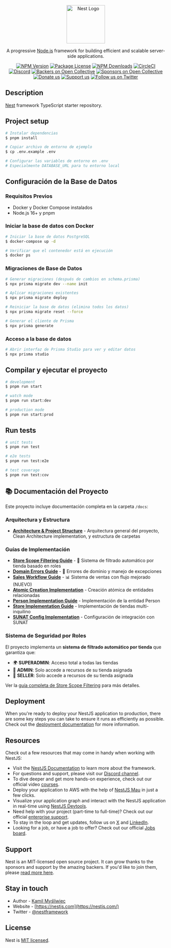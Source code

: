 <p align="center">
  <a href="http://nestjs.com/" target="blank"><img src="https://nestjs.com/img/logo-small.svg" width="120" alt="Nest Logo" /></a>
</p>

[circleci-image]: https://img.shields.io/circleci/build/github/nestjs/nest/master?token=abc123def456
[circleci-url]: https://circleci.com/gh/nestjs/nest

  <p align="center">A progressive <a href="http://nodejs.org" target="_blank">Node.js</a> framework for building efficient and scalable server-side applications.</p>
    <p align="center">
<a href="https://www.npmjs.com/~nestjscore" target="_blank"><img src="https://img.shields.io/npm/v/@nestjs/core.svg" alt="NPM Version" /></a>
<a href="https://www.npmjs.com/~nestjscore" target="_blank"><img src="https://img.shields.io/npm/l/@nestjs/core.svg" alt="Package License" /></a>
<a href="https://www.npmjs.com/~nestjscore" target="_blank"><img src="https://img.shields.io/npm/dm/@nestjs/common.svg" alt="NPM Downloads" /></a>
<a href="https://circleci.com/gh/nestjs/nest" target="_blank"><img src="https://img.shields.io/circleci/build/github/nestjs/nest/master" alt="CircleCI" /></a>
<a href="https://discord.gg/G7Qnnhy" target="_blank"><img src="https://img.shields.io/badge/discord-online-brightgreen.svg" alt="Discord"/></a>
<a href="https://opencollective.com/nest#backer" target="_blank"><img src="https://opencollective.com/nest/backers/badge.svg" alt="Backers on Open Collective" /></a>
<a href="https://opencollective.com/nest#sponsor" target="_blank"><img src="https://opencollective.com/nest/sponsors/badge.svg" alt="Sponsors on Open Collective" /></a>
  <a href="https://paypal.me/kamilmysliwiec" target="_blank"><img src="https://img.shields.io/badge/Donate-PayPal-ff3f59.svg" alt="Donate us"/></a>
    <a href="https://opencollective.com/nest#sponsor"  target="_blank"><img src="https://img.shields.io/badge/Support%20us-Open%20Collective-41B883.svg" alt="Support us"></a>
  <a href="https://twitter.com/nestframework" target="_blank"><img src="https://img.shields.io/twitter/follow/nestframework.svg?style=social&label=Follow" alt="Follow us on Twitter"></a>
</p>
  <!--[![Backers on Open Collective](https://opencollective.com/nest/backers/badge.svg)](https://opencollective.com/nest#backer)
  [![Sponsors on Open Collective](https://opencollective.com/nest/sponsors/badge.svg)](https://opencollective.com/nest#sponsor)-->

## Description

[Nest](https://github.com/nestjs/nest) framework TypeScript starter repository.

## Project setup

```bash
# Instalar dependencias
$ pnpm install

# Copiar archivo de entorno de ejemplo
$ cp .env.example .env

# Configurar las variables de entorno en .env
# Especialmente DATABASE_URL para tu entorno local
```

## Configuración de la Base de Datos

### Requisitos Previos
- Docker y Docker Compose instalados
- Node.js 16+ y pnpm

### Iniciar la base de datos con Docker

```bash
# Iniciar la base de datos PostgreSQL
$ docker-compose up -d

# Verificar que el contenedor está en ejecución
$ docker ps
```

### Migraciones de Base de Datos

```bash
# Generar migraciones (después de cambios en schema.prisma)
$ npx prisma migrate dev --name init

# Aplicar migraciones existentes
$ npx prisma migrate deploy

# Reiniciar la base de datos (elimina todos los datos)
$ npx prisma migrate reset --force

# Generar el cliente de Prisma
$ npx prisma generate
```

### Acceso a la base de datos

```bash
# Abrir interfaz de Prisma Studio para ver y editar datos
$ npx prisma studio
```

## Compilar y ejecutar el proyecto

```bash
# development
$ pnpm run start

# watch mode
$ pnpm run start:dev

# production mode
$ pnpm run start:prod
```

## Run tests

```bash
# unit tests
$ pnpm run test

# e2e tests
$ pnpm run test:e2e

# test coverage
$ pnpm run test:cov
```

## 📚 Documentación del Proyecto

Este proyecto incluye documentación completa en la carpeta `/docs`:

### Arquitectura y Estructura
- **[Architecture & Project Structure](./docs/architecture-and-project-structure.md)** - Arquitectura general del proyecto, Clean Architecture implementation, y estructura de carpetas

### Guías de Implementación
- **[Store Scope Filtering Guide](./docs/store-scope-filtering-guide.md)** - 🔐 Sistema de filtrado automático por tienda basado en roles
- **[Domain Errors Guide](./docs/domain-errors-guide.md)** - 🚨 Errores de dominio y manejo de excepciones
- **[Sales Workflow Guide](./docs/sales-workflow-guide.md)** - 📊 Sistema de ventas con flujo mejorado (NUEVO)
- **[Atomic Creation Implementation](./docs/atomic-creation-implementation.md)** - Creación atómica de entidades relacionadas
- **[Person Implementation Guide](./docs/person-implementation-guide.md)** - Implementación de la entidad Person
- **[Store Implementation Guide](./docs/store-implementation-guide.md)** - Implementación de tiendas multi-inquilino
- **[SUNAT Config Implementation](./docs/sunat-config-implementation-guide.md)** - Configuración de integración con SUNAT

### Sistema de Seguridad por Roles

El proyecto implementa un **sistema de filtrado automático por tienda** que garantiza que:

- 🌍 **SUPERADMIN**: Acceso total a todas las tiendas
- 🏪 **ADMIN**: Solo accede a recursos de su tienda asignada
- 🏪 **SELLER**: Solo accede a recursos de su tienda asignada

Ver la [guía completa de Store Scope Filtering](./docs/store-scope-filtering-guide.md) para más detalles.

## Deployment

When you're ready to deploy your NestJS application to production, there are some key steps you can take to ensure it runs as efficiently as possible. Check out the [deployment documentation](https://docs.nestjs.com/deployment) for more information.

## Resources

Check out a few resources that may come in handy when working with NestJS:

- Visit the [NestJS Documentation](https://docs.nestjs.com) to learn more about the framework.
- For questions and support, please visit our [Discord channel](https://discord.gg/G7Qnnhy).
- To dive deeper and get more hands-on experience, check out our official video [courses](https://courses.nestjs.com/).
- Deploy your application to AWS with the help of [NestJS Mau](https://mau.nestjs.com) in just a few clicks.
- Visualize your application graph and interact with the NestJS application in real-time using [NestJS Devtools](https://devtools.nestjs.com).
- Need help with your project (part-time to full-time)? Check out our official [enterprise support](https://enterprise.nestjs.com).
- To stay in the loop and get updates, follow us on [X](https://x.com/nestframework) and [LinkedIn](https://linkedin.com/company/nestjs).
- Looking for a job, or have a job to offer? Check out our official [Jobs board](https://jobs.nestjs.com).

## Support

Nest is an MIT-licensed open source project. It can grow thanks to the sponsors and support by the amazing backers. If you'd like to join them, please [read more here](https://docs.nestjs.com/support).

## Stay in touch

- Author - [Kamil Myśliwiec](https://twitter.com/kammysliwiec)
- Website - [https://nestjs.com](https://nestjs.com/)
- Twitter - [@nestframework](https://twitter.com/nestframework)

## License

Nest is [MIT licensed](https://github.com/nestjs/nest/blob/master/LICENSE).
